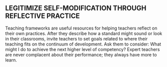 ## LEGITIMIZE SELF-MODIFICATION THROUGH REFLECTIVE PRACTICE

Teaching frameworks are useful resources for helping teachers reflect on their own practices. After they describe how a standard might sound or look in their classrooms, invite teachers to set goals related to where their teaching fits on the continuum of development. Ask them to consider: What might I do to achieve the next higher level of competency? Expert teachers are never complacent about their performance; they always have more to learn.